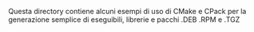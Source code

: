 Questa directory contiene alcuni esempi di uso di CMake e CPack per la generazione semplice di eseguibili, librerie e pacchi .DEB
.RPM e .TGZ
